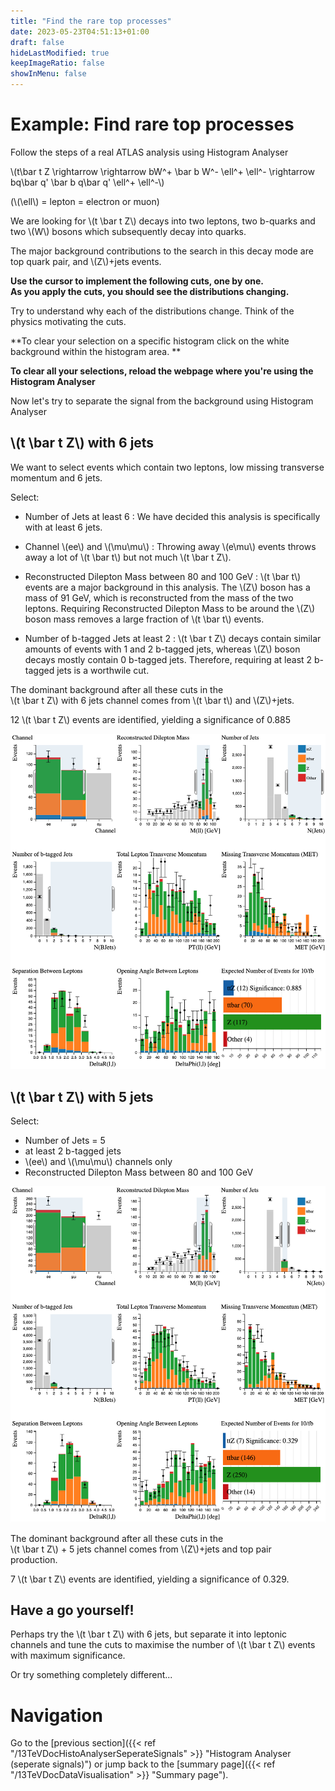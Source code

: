 ```yaml
---
title: "Find the rare top processes"
date: 2023-05-23T04:51:13+01:00
draft: false
hideLastModified: true
keepImageRatio: false
showInMenu: false
---
```


# Example: Find rare top processes

Follow the steps of a real ATLAS analysis using Histogram Analyser

\\(t\bar t Z \rightarrow \rightarrow bW^+ \bar b W^- \ell^+ \ell^- \rightarrow bq\bar q' \bar b q\bar q' \ell^+ \ell^-\\)

(\\(\ell\\) = lepton = electron or muon)

We are looking for \\(t \bar t Z\\) decays into two leptons, two b-quarks and two \\(W\\) bosons which subsequently decay into quarks.

The major background contributions to the search in this decay mode are top quark pair, and \\(Z\\)+jets events.


**Use the cursor to implement the following cuts, one by one.  
As you apply the cuts, you should see the distributions changing.**

Try to understand why each of the distributions change.  Think of the physics motivating the cuts.

**To clear your selection on a specific histogram click on the white background within the histogram area. **

**To clear all your selections, reload the webpage where you're using the Histogram Analyser**

Now let's try to separate the signal from the background using Histogram Analyser

## \\(t \bar t Z\\) with 6 jets

We want to select events which contain two leptons, low missing transverse momentum and 6 jets.

Select:

* Number of Jets at least 6 : We have decided this analysis is specifically with at least 6 jets.

* Channel \\(ee\\) and \\(\mu\mu\\) : Throwing away \\(e\mu\\) events throws away a lot of \\(t \bar t\\) but not much \\(t \bar t Z\\).

* Reconstructed Dilepton Mass between 80 and 100 GeV : \\(t \bar t\\) events are a major background in this analysis.  The \\(Z\\) boson has a mass of 91 GeV, which is reconstructed from the mass of the two leptons.  Requiring Reconstructed Dilepton Mass to be around the \\(Z\\) boson mass removes a large fraction of \\(t \bar t\\) events.

* Number of b-tagged Jets at least 2 : \\(t \bar t Z\\) decays contain similar amounts of events with 1 and 2 b-tagged jets, whereas \\(Z\\) boson decays mostly contain 0 b-tagged jets. Therefore, requiring at least 2 b-tagged jets is a worthwile cut.

The dominant background after all these cuts in the  
\\(t \bar t Z\\) with 6 jets channel comes from \\(t \bar t\\) and \\(Z\\)+jets.

12 \\(t \bar t Z\\) events are identified, yielding a significance of 0.885

![](images/ttZ6jet.png)

## \\(t \bar t Z\\) with 5 jets

Select:

* Number of Jets = 5
* at least 2 b-tagged jets
* \\(ee\\) and \\(\mu\mu\\) channels only
* Reconstructed Dilepton Mass between 80 and 100 GeV

![](images/ttZ5jet.png)

The dominant background after all these cuts in the  
\\(t \bar t Z\\) + 5 jets channel comes from \\(Z\\)+jets and top pair  
production.

7 \\(t \bar t Z\\) events are identified, yielding a significance of 0.329.

## Have a go yourself!

Perhaps try the \\(t \bar t Z\\) with 6 jets, but separate it into leptonic channels and tune the cuts to maximise the number of \\(t \bar t Z\\) events with maximum significance.

Or try something completely different...

# Navigation

Go to the [previous section]({{< ref "/13TeVDocHistoAnalyserSeperateSignals" >}} "Histogram Analyser (seperate signals)") or jump back to the [summary page]({{< ref "/13TeVDocDataVisualisation" >}} "Summary page").
